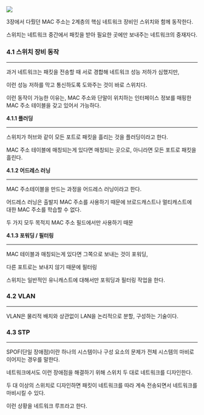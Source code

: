 <img src="https://github.com/monthly-cs/2024-01-network/assets/105256335/deaebe84-1a77-4d9e-8959-de0f8df7c263">

3장에서 다뤘던 MAC 주소는 2계층의 핵심 네트워크 장비인 스위치와 함께 동작한다.

스위치는 네트워크 중간에서 패킷을 받아 필요한 곳에만 보내주는 네트워크의 중재자다.

### 4.1 스위치 장비 동작

---

과거 네트워크는 패킷을 전송할 때 서로 경합해 네트워크 성능 저하가 심했지만,

이런 성능 저하를 막고 통신하도록 도와주는 것이 바로 스위치다.

이런 동작이 가능한 이유는, MAC 주소와 단말이 위치하는 인터페이스 정보를 매핑한 MAC 주소 테이블을 갖고 있어서 가능하다.

**4.1.1 플러딩**

---

스위치가 허브와 같이 모든 포트로 패킷을 흘리는 것을 플러딩이라고 한다.

MAC 주소 테이블에 매칭되는게 있다면 매칭되는 곳으로, 아니라면 모든 포트로 패킷을 흘린다.

**4.1.2 어드레스 러닝**

---

MAC 주소테이블을 만드는 과정을 어드레스 러닝이라고 한다.

어드레스 러닝은 출발지 MAC 주소를 사용하기 때문에 브로드캐스트나 멀티캐스트에 대한 MAC 주소를 학습할 수 없다.

두 가지 모두 목적지 MAC 주소 필드에서만 사용하기 때문

**4.1.3 포워딩 / 필터링**

---

MAC 테이블과 매칭되는게 있다면 그쪽으로 보내는 것이 포워딩,

다른 포트로는 보내지 않기 때문에 필터링

스위치는 일반적인 유니캐스트에 대해서만 포워딩과 필터링 작업을 한다.

### 4.2 VLAN

---

VLAN은 물리적 배치와 상관없이 LAN을 논리적으로 분할, 구성하는 기술이다.

### 4.3 STP

---

SPOF(단일 장애점)이란 하나의 시스템이나 구성 요소의 문제가 전체 시스템의 마비로 이어지는 경우를 말한다.

네트워크에서도 이런 장애점을 해결하기 위해 스위치 두 대로 네트워크를 디자인한다.

두 대 이상의 스위치로 디자인하면 패킷이 네트워크를 따라 계속 전송되면서 네트워크를 마비시킬 수 있다.

이런 상황을 네트워크 루프라고 한다.
